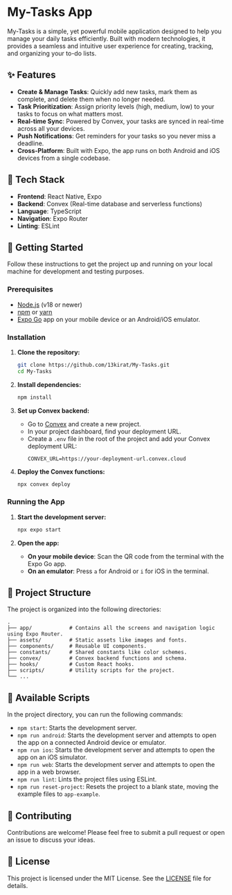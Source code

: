 # My-Tasks App

My-Tasks is a simple, yet powerful mobile application designed to help you manage your daily tasks efficiently. Built with modern technologies, it provides a seamless and intuitive user experience for creating, tracking, and organizing your to-do lists.

## ✨ Features

- **Create & Manage Tasks**: Quickly add new tasks, mark them as complete, and delete them when no longer needed.
- **Task Prioritization**: Assign priority levels (high, medium, low) to your tasks to focus on what matters most.
- **Real-time Sync**: Powered by Convex, your tasks are synced in real-time across all your devices.
- **Push Notifications**: Get reminders for your tasks so you never miss a deadline.
- **Cross-Platform**: Built with Expo, the app runs on both Android and iOS devices from a single codebase.

## 🚀 Tech Stack

- **Frontend**: React Native, Expo
- **Backend**: Convex (Real-time database and serverless functions)
- **Language**: TypeScript
- **Navigation**: Expo Router
- **Linting**: ESLint

## 🏁 Getting Started

Follow these instructions to get the project up and running on your local machine for development and testing purposes.

### Prerequisites

- [Node.js](https://nodejs.org/en/) (v18 or newer)
- [npm](https://www.npmjs.com/) or [yarn](https://yarnpkg.com/)
- [Expo Go](https://expo.dev/go) app on your mobile device or an Android/iOS emulator.

### Installation

1. **Clone the repository:**
   ```bash
   git clone https://github.com/13kirat/My-Tasks.git
   cd My-Tasks
   ```

2. **Install dependencies:**
   ```bash
   npm install
   ```

3. **Set up Convex backend:**
   - Go to [Convex](https://www.convex.dev/) and create a new project.
   - In your project dashboard, find your deployment URL.
   - Create a `.env` file in the root of the project and add your Convex deployment URL:
     ```
     CONVEX_URL=https://your-deployment-url.convex.cloud
     ```

4. **Deploy the Convex functions:**
   ```bash
   npx convex deploy
   ```

### Running the App

1. **Start the development server:**
   ```bash
   npx expo start
   ```

2. **Open the app:**
   - **On your mobile device**: Scan the QR code from the terminal with the Expo Go app.
   - **On an emulator**: Press `a` for Android or `i` for iOS in the terminal.

## 📂 Project Structure

The project is organized into the following directories:

```
.
├── app/            # Contains all the screens and navigation logic using Expo Router.
├── assets/         # Static assets like images and fonts.
├── components/     # Reusable UI components.
├── constants/      # Shared constants like color schemes.
├── convex/         # Convex backend functions and schema.
├── hooks/          # Custom React hooks.
├── scripts/        # Utility scripts for the project.
└── ...
```

## 📜 Available Scripts

In the project directory, you can run the following commands:

- `npm start`: Starts the development server.
- `npm run android`: Starts the development server and attempts to open the app on a connected Android device or emulator.
- `npm run ios`: Starts the development server and attempts to open the app on an iOS simulator.
- `npm run web`: Starts the development server and attempts to open the app in a web browser.
- `npm run lint`: Lints the project files using ESLint.
- `npm run reset-project`: Resets the project to a blank state, moving the example files to `app-example`.

## 🤝 Contributing

Contributions are welcome! Please feel free to submit a pull request or open an issue to discuss your ideas.

## 📄 License

This project is licensed under the MIT License. See the [LICENSE](LICENSE) file for details.
